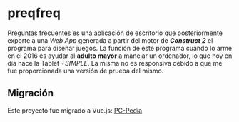 # preqfreq
Preguntas frecuentes es una aplicación de escritorio que posteriormente exporte a una *Web App* generada a partir del motor de ***Construct 2*** el programa para diseñar juegos. La función de este programa cuando lo arme en el 2016 es ayudar al **adulto mayor** a manejar un ordenador, lo que hoy en día hace la Tablet *+SIMPLE*. La misma no es responsiva debido a que me fue proporcionada una versión de prueba del mismo.

## Migración
Este proyecto fue migrado a Vue.js: [PC-Pedia](https://github.com/iegarcia/pc-pedia)
